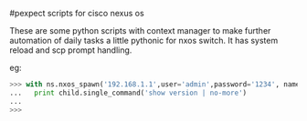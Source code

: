 #pexpect scripts for cisco nexus os 

These are some python scripts with context manager to make further automation of daily tasks a little pythonic for nxos switch. It has system reload and scp prompt handling.

eg:

```python
>>> with ns.nxos_spawn('192.168.1.1',user='admin',password='1234', name='sw1') as child:
...   print child.single_command('show version | no-more')                                                                                            
... 
>>>
```